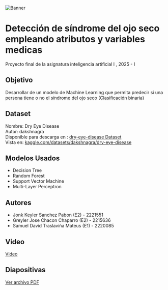 ![Banner](https://github.com/user-attachments/assets/81c27071-c8a7-46f4-8586-7ea027d6de0a)


# Detección de síndrome del ojo seco empleando atributos y variables medicas

Proyecto final de la asignatura inteligencia artificial I , 2025 - I 

## Objetivo 
Desarrollar de un modelo de Machine Learning que permita predecir si una persona tiene o no el síndrome del ojo seco (Clasificación binaria)

## Dataset 
Nombre: Dry Eye Disease
<br>Autor: dakshnagra
<br>Disponible para descarga en : [dry-eye-disease Dataset](https://drive.google.com/uc?export=download&id=1rsinyuJoJesd_UyrLaD0u-ECzJH4PHFA)
<br>Vista en: [kaggle.com/datasets/dakshnagra/dry-eye-disease](https://www.kaggle.com/datasets/dakshnagra/dry-eye-disease)

## Modelos Usados 
- Decision Tree
- Random Forest
- Support Vector Machine
- Multi-Layer Perceptron 

## Autores 
- Jonk Keyler Sanchez Pabon (E2) - 2221551
- Greyler Jose Chacon Chaparro (E2) - 2215636
- Samuel David Traslaviña Mateus (E1) - 2220085

## Video 
[Video](link.com)

## Diapositivas
[Ver archivo PDF](Slides_project.pdf)
